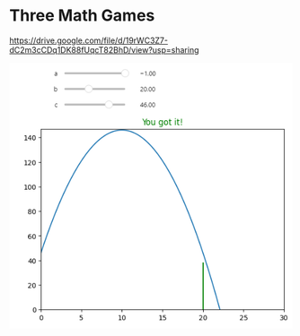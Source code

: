 # Three Math Games

https://drive.google.com/file/d/19rWC3Z7-dC2m3cCDq1DK88fUqcT82BhD/view?usp=sharing

![image](./images/preview.png)